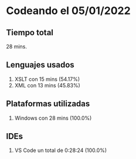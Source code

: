 # Codeando el 05/01/2022

## Tiempo total
28 mins.

## Lenguajes usados
1. XSLT con 15 mins (54.17%)
1. XML con 13 mins (45.83%)

## Plataformas utilizadas
1. Windows con 28 mins (100.0%)

## IDEs
1. VS Code un total de 0:28:24 (100.0%)
